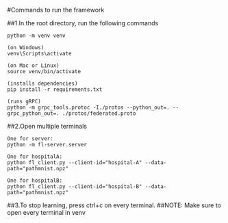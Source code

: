 #Commands to run the framework

##1.In the root directory, run the following commands

```
python -m venv venv

(on Windows)
venv\Scripts\activate

(on Mac or Linux)
source venv/bin/activate

(installs dependencies)
pip install -r requirements.txt

(runs gRPC)
python -m grpc_tools.protoc -I./protos --python_out=. --grpc_python_out=. ./protos/federated.proto
```

##2.Open multiple terminals

```
One for server:
python -m fl-server.server

One for hospitalA:
python fl_client.py --client-id="hospital-A" --data-path="pathmnist.npz"

One for hospitalB:
python fl_client.py --client-id="hospital-B" --data-path="pathmnist.npz"

```

##3.To stop learning, press ctrl+c on every terminal.
##NOTE: Make sure to open every terminal in venv
